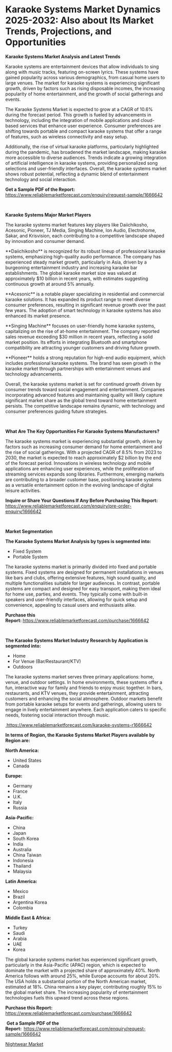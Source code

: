 <p><h1>Karaoke Systems Market Dynamics 2025-2032: Also about Its Market Trends, Projections, and Opportunities</h1></p><p><strong>Karaoke Systems Market Analysis and Latest Trends</strong></p>
<p><p>Karaoke systems are entertainment devices that allow individuals to sing along with music tracks, featuring on-screen lyrics. These systems have gained popularity across various demographics, from casual home users to large venues. The market for karaoke systems is experiencing significant growth, driven by factors such as rising disposable incomes, the increasing popularity of home entertainment, and the growth of social gatherings and events.</p><p>The Karaoke Systems Market is expected to grow at a CAGR of 10.6% during the forecast period. This growth is fueled by advancements in technology, including the integration of mobile applications and cloud-based services that enhance user experience. Consumer preferences are shifting towards portable and compact karaoke systems that offer a range of features, such as wireless connectivity and easy setup. </p><p>Additionally, the rise of virtual karaoke platforms, particularly highlighted during the pandemic, has broadened the market landscape, making karaoke more accessible to diverse audiences. Trends indicate a growing integration of artificial intelligence in karaoke systems, providing personalized song selections and user-friendly interfaces. Overall, the karaoke systems market shows robust potential, reflecting a dynamic blend of entertainment technology and social interaction.</p></p>
<p><strong>Get a Sample PDF of the Report:&nbsp;</strong> <a href="https://www.reliablemarketforecast.com/enquiry/request-sample/1666642?utm_campaign=2740&utm_medium=2&utm_source=Github&utm_content=ia&utm_term=06032025&utm_id=karaoke-systems">https://www.reliablemarketforecast.com/enquiry/request-sample/1666642</a></p>
<p>&nbsp;</p>
<p><strong>Karaoke Systems Major Market Players</strong></p>
<p><p>The karaoke systems market features key players like Daiichikosho, Acesonic, Pioneer, TJ Media, Singing Machine, Ion Audio, Electrohome, Sakar, and Krisvision, each contributing to a competitive landscape shaped by innovation and consumer demand.</p><p>**Daiichikosho** is recognized for its robust lineup of professional karaoke systems, emphasizing high-quality audio performance. The company has experienced steady market growth, particularly in Asia, driven by a burgeoning entertainment industry and increasing karaoke bar establishments. The global karaoke market size was valued at approximately $10 billion in recent years, with estimates suggesting continuous growth at around 5% annually.</p><p>**Acesonic** is a notable player specializing in residential and commercial karaoke solutions. It has expanded its product range to meet diverse consumer preferences, resulting in significant revenue growth over the past few years. The adoption of smart technology in karaoke systems has also enhanced its market presence.</p><p>**Singing Machine** focuses on user-friendly home karaoke systems, capitalizing on the rise of at-home entertainment. The company reported sales revenue exceeding $30 million in recent years, reflecting a solid market position. Its efforts in integrating Bluetooth and smartphone compatibility are attracting younger customers and driving future growth.</p><p>**Pioneer** holds a strong reputation for high-end audio equipment, which includes professional karaoke systems. The brand has seen growth in the karaoke market through partnerships with entertainment venues and technology advancements.</p><p>Overall, the karaoke systems market is set for continued growth driven by consumer trends toward social engagement and entertainment. Companies incorporating advanced features and maintaining quality will likely capture significant market share as the global trend toward home entertainment persists. The competitive landscape remains dynamic, with technology and consumer preferences guiding future strategies.</p></p>
<p>&nbsp;</p>
<p><strong>What Are The Key Opportunities For Karaoke Systems Manufacturers?</strong></p>
<p><p>The karaoke systems market is experiencing substantial growth, driven by factors such as increasing consumer demand for home entertainment and the rise of social gatherings. With a projected CAGR of 8.5% from 2023 to 2030, the market is expected to reach approximately $2 billion by the end of the forecast period. Innovations in wireless technology and mobile applications are enhancing user experiences, while the proliferation of streaming services expands song libraries. Furthermore, emerging markets are contributing to a broader customer base, positioning karaoke systems as a versatile entertainment option in the evolving landscape of digital leisure activities.</p></p>
<p><strong>Inquire or Share Your Questions If Any Before Purchasing This Report:</strong> <a href="https://www.reliablemarketforecast.com/enquiry/pre-order-enquiry/1666642?utm_campaign=2740&utm_medium=2&utm_source=Github&utm_content=ia&utm_term=06032025&utm_id=karaoke-systems">https://www.reliablemarketforecast.com/enquiry/pre-order-enquiry/1666642</a></p>
<p>&nbsp;</p>
<p><strong>Market Segmentation</strong></p>
<p><strong>The Karaoke Systems Market Analysis by types is segmented into:</strong></p>
<p><ul><li>Fixed System</li><li>Portable System</li></ul></p>
<p><p>The karaoke systems market is primarily divided into fixed and portable systems. Fixed systems are designed for permanent installations in venues like bars and clubs, offering extensive features, high sound quality, and multiple functionalities suitable for larger audiences. In contrast, portable systems are compact and designed for easy transport, making them ideal for home use, parties, and events. They typically come with built-in speakers and user-friendly interfaces, allowing for quick setup and convenience, appealing to casual users and enthusiasts alike.</p></p>
<p><strong>Purchase this Report:&nbsp;</strong><a href="https://www.reliablemarketforecast.com/purchase/1666642?utm_campaign=2740&utm_medium=2&utm_source=Github&utm_content=ia&utm_term=06032025&utm_id=karaoke-systems">https://www.reliablemarketforecast.com/purchase/1666642</a></p>
<p>&nbsp;</p>
<p><strong>The Karaoke Systems Market Industry Research by Application is segmented into:</strong></p>
<p><ul><li>Home</li><li>For Venue (Bar/Restaurant/KTV)</li><li>Outdoors</li></ul></p>
<p><p>The karaoke systems market serves three primary applications: home, venue, and outdoor settings. In home environments, these systems offer a fun, interactive way for family and friends to enjoy music together. In bars, restaurants, and KTV venues, they provide entertainment, attracting customers and enhancing the social atmosphere. Outdoor markets benefit from portable karaoke setups for events and gatherings, allowing users to engage in lively entertainment anywhere. Each application caters to specific needs, fostering social interaction through music.</p></p>
<p><a href="https://www.reliablemarketforecast.com/karaoke-systems-r1666642?utm_campaign=2740&utm_medium=2&utm_source=Github&utm_content=ia&utm_term=06032025&utm_id=karaoke-systems">&nbsp;https://www.reliablemarketforecast.com/karaoke-systems-r1666642</a></p>
<p><strong>In terms of Region, the Karaoke Systems Market Players available by Region are:</strong></p>
<p>
    <p> <strong> North America: </strong>
        <ul>
            <li>United States</li>
            <li>Canada</li>
        </ul>
        </p> 
    <p> <strong> Europe: </strong>
        <ul>
            <li>Germany</li>
            <li>France</li>
            <li>U.K.</li>
            <li>Italy</li>
            <li>Russia</li>
        </ul>
        </p> 
    <p> <strong> Asia-Pacific: </strong>
        <ul>
            <li>China</li>
            <li>Japan</li>
            <li>South Korea</li>
            <li>India</li>
            <li>Australia</li>
            <li>China Taiwan</li>
            <li>Indonesia</li>
            <li>Thailand</li>
            <li>Malaysia</li>
        </ul>
        </p> 
    <p> <strong> Latin America: </strong>
        <ul>
            <li>Mexico</li>
            <li>Brazil</li>
            <li>Argentina Korea</li>
            <li>Colombia</li>
        </ul>
        </p> 
    <p> <strong> Middle East & Africa: </strong>
        <ul>
            <li>Turkey</li>
            <li>Saudi</li>
            <li>Arabia</li>
            <li>UAE</li>
            <li>Korea</li>
        </ul>
    </p>
    </p>
<p><p>The global karaoke systems market has experienced significant growth, particularly in the Asia-Pacific (APAC) region, which is expected to dominate the market with a projected share of approximately 40%. North America follows with around 25%, while Europe accounts for about 20%. The USA holds a substantial portion of the North American market, estimated at 18%. China remains a key player, contributing roughly 15% to the global market share. The increasing popularity of entertainment technologies fuels this upward trend across these regions.</p></p>
<p><strong>Purchase this Report: </strong><a href="https://www.reliablemarketforecast.com/purchase/1666642?utm_campaign=2740&utm_medium=2&utm_source=Github&utm_content=ia&utm_term=06032025&utm_id=karaoke-systems">https://www.reliablemarketforecast.com/purchase/1666642</a></p>
<p>&nbsp;<strong>Get a Sample PDF of the Report:&nbsp;&nbsp;</strong><a href="https://www.reliablemarketforecast.com/enquiry/request-sample/1666642?utm_campaign=2740&utm_medium=2&utm_source=Github&utm_content=ia&utm_term=06032025&utm_id=karaoke-systems">https://www.reliablemarketforecast.com/enquiry/request-sample/1666642</a></p>
<p><strong></strong></p>
<p><p><a href="https://github.com/vjorelaclliv/Market-Research-Report-List-1/blob/main/nightwear-market.md?utm_campaign=2740&utm_medium=2&utm_source=Github&utm_content=ia&utm_term=06032025&utm_id=karaoke-systems">Nightwear Market</a></p></p>